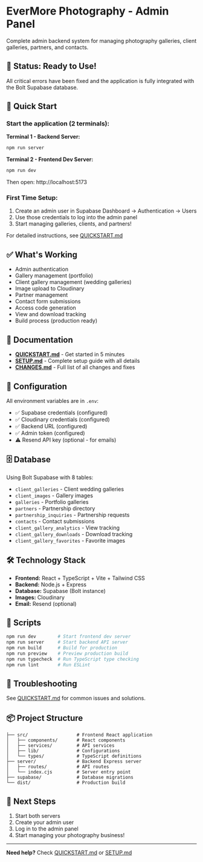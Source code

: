 # EverMore Photography - Admin Panel

Complete admin backend system for managing photography galleries, client galleries, partners, and contacts.

## 🎉 Status: Ready to Use!

All critical errors have been fixed and the application is fully integrated with the Bolt Supabase database.

## 🚀 Quick Start

### Start the application (2 terminals):

**Terminal 1 - Backend Server:**
```bash
npm run server
```

**Terminal 2 - Frontend Dev Server:**
```bash
npm run dev
```

Then open: http://localhost:5173

### First Time Setup:

1. Create an admin user in Supabase Dashboard → Authentication → Users
2. Use those credentials to log into the admin panel
3. Start managing galleries, clients, and partners!

For detailed instructions, see [QUICKSTART.md](./QUICKSTART.md)

## ✅ What's Working

- Admin authentication
- Gallery management (portfolio)
- Client gallery management (wedding galleries)
- Image upload to Cloudinary
- Partner management
- Contact form submissions
- Access code generation
- View and download tracking
- Build process (production ready)

## 📁 Documentation

- **[QUICKSTART.md](./QUICKSTART.md)** - Get started in 5 minutes
- **[SETUP.md](./SETUP.md)** - Complete setup guide with all details
- **[CHANGES.md](./CHANGES.md)** - Full list of all changes and fixes

## 🔧 Configuration

All environment variables are in `.env`:
- ✅ Supabase credentials (configured)
- ✅ Cloudinary credentials (configured)
- ✅ Backend URL (configured)
- ✅ Admin token (configured)
- ⚠️ Resend API key (optional - for emails)

## 🗄️ Database

Using Bolt Supabase with 8 tables:
- `client_galleries` - Client wedding galleries
- `client_images` - Gallery images
- `galleries` - Portfolio galleries
- `partners` - Partnership directory
- `partnership_inquiries` - Partnership requests
- `contacts` - Contact submissions
- `client_gallery_analytics` - View tracking
- `client_gallery_downloads` - Download tracking
- `client_gallery_favorites` - Favorite images

## 🛠️ Technology Stack

- **Frontend:** React + TypeScript + Vite + Tailwind CSS
- **Backend:** Node.js + Express
- **Database:** Supabase (Bolt instance)
- **Images:** Cloudinary
- **Email:** Resend (optional)

## 📝 Scripts

```bash
npm run dev        # Start frontend dev server
npm run server     # Start backend API server
npm run build      # Build for production
npm run preview    # Preview production build
npm run typecheck  # Run TypeScript type checking
npm run lint       # Run ESLint
```

## 🐛 Troubleshooting

See [QUICKSTART.md](./QUICKSTART.md) for common issues and solutions.

## 📦 Project Structure

```
├── src/                  # Frontend React application
│   ├── components/       # React components
│   ├── services/         # API services
│   ├── lib/              # Configurations
│   └── types/            # TypeScript definitions
├── server/               # Backend Express server
│   ├── routes/           # API routes
│   └── index.cjs         # Server entry point
├── supabase/             # Database migrations
└── dist/                 # Production build
```

## 🎯 Next Steps

1. Start both servers
2. Create your admin user
3. Log in to the admin panel
4. Start managing your photography business!

---

**Need help?** Check [QUICKSTART.md](./QUICKSTART.md) or [SETUP.md](./SETUP.md)
